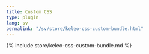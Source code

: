 ```yaml
---
title: Custom CSS
type: plugin
lang: sv
permalink: "/sv/store/keleo-css-custom-bundle.html"
---
```


{% include store/keleo-css-custom-bundle.md %}
